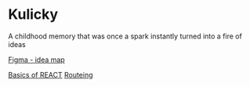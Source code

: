 # Kulicky
A childhood memory that was once a spark instantly turned into a fire of ideas

[Figma - idea map](https://www.figma.com/file/lT42aL44MWCfFisM9TP568/%23KulickyToGo?type=design&node-id=0%3A1&t=s0pmbFopwT5zE3iC-1)

[Basics of REACT](https://www.youtube.com/watch?v=SqcY0GlETPk)
[Routeing](https://www.youtube.com/watch?v=Ul3y1LXxzdU)